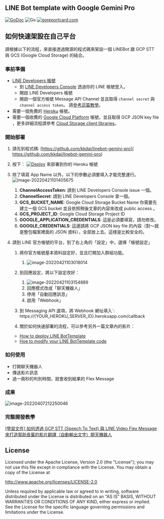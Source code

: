 LINE Bot template with Google Gemini Pro
---

 [![GoDoc](https://godoc.org/github.com/kkdai/linebot-gemini-pro.svg?status.svg)](https://godoc.org/github.com/kkdai/LineBotTemplate)   ![Go](https://github.com/kkdai/linebot-gemini-pro/workflows/Go/badge.svg) [![goreportcard.com](https://goreportcard.com/badge/github.com/kkdai/linebot-gemini-pro)](https://goreportcard.com/report/github.com/kkdai/linebot-gemini-pro)

## 如何快速架設在自己平台

請根據以下的流程，來直接透過開源的程式碼來架設一個 LINEBot 跟 GCP  STT 與 GCS (Google Cloud Storage) 的結合。

### 事前準備

- [LINE Developers 帳號](https://developers.line.biz/console/)
  - 到 [LINE Developers Console](https://developers.line.biz/console/) 透過你的 LINE 帳號登入。
  - 開啟 LINE Developers 帳號
  - 開啟一個官方帳號 Message API Channel 並且取得 `channel secret` 與 `channel access token`。 請[參考這篇教學](https://developers.line.biz/en/docs/messaging-api/getting-started/#using-console)。
- 需要一個免費的 [Heroku](https://dashboard.heroku.com/) 帳號。
- 需要一個收費的 [Google Cloud Platform](https://cloud.google.com/) 帳號，並且取得 GCP JSON key file ，更多詳細流程請參考 [Cloud Storage client libraries](https://cloud.google.com/storage/docs/reference/libraries)。

### 開始部署

1. 請先到程式碼:  [https://github.com/kkdai/linebot-gemini-pro]( https://github.com/kkdai/linebot-gemini-pro)
2. 按下： [![Deploy](https://www.herokucdn.com/deploy/button.svg)](https://heroku.com/deploy)  來部署到你的 Heroku 帳號

3. 除了填寫 App Name 以外，以下的參數必須要填入才能完整運行。
   ![image-20220421101405675](http://www.evanlin.com/images/2021/image-20220421101405675.png)

   1. **ChannelAccessToken**: 請到 LINE Developers Console issue 一個。
   2. **ChannelSecret**: 請到 LINE Developers Console 拿一個。
   3. **GCS_BUCKET_NAME**: Google Cloud Storage Bucket Name 你需要先建立一個 GCS bucket 並且依照稍後文章的內容來改成 public access 。
   4. **GCS_PROJECT_ID**: Google Cloud Storage Project ID
   5. **GOOGLE_APPLICATION_CREDENTIALS**: 這是必須要填寫，請勿修改。
   6. **GOOGLE_CREDENTIALS**: 這邊請將 GCP JSON key file 的內容（對～就是整包檔案裡面的 JSON 資料），全部放上去。這樣是比較安全的。
4. 請到 LINE 官方帳號的平台，到了右上角的「設定」中，選擇「帳號設定」
   1. 將你官方帳號基本資料設定好，並且打開加入群組功能。
      1. ![image-20220421103018014](http://www.evanlin.com/images/2021/image-20220421103018014.png)

   2. 到回應設定，將以下設定改好：
      1. ![image-20220421103154889](http://www.evanlin.com/images/2021/image-20220421103154889.png)
      2. 回應模式改成「聊天機器人」
      3. 停用「自動回應訊息」
      4. 啟用「Webhook」
   3. 到 Messaging API 選項，將 Webhook 網址填入`: https://{YOUR_HEROKU_SERVER_ID}.herokuapp.com/callback
   4. 關於如何快速部署的流程，可以參考另外一篇文章內的影片：
     - [How to deploy LINE BotTemplate](https://www.youtube.com/watch?v=0BIknEz1f8k)
     - [Hoe to modify your LINE BotTemplate code](https://www.youtube.com/watch?v=ckij73sIRik)

### 如何使用

- 打開聊天機器人
- 傳送影片訊息
- 過一兩秒的判別時間，就會收到結果的 Flex Message

### 成果

![image-20220407212250046](http://www.evanlin.com/images/2021/image-20220407212250046.png)

### 完整開發教學

[[學習文件] 如何透過 GCP STT (Speech To Text) 與 LINE Video Flex Message 來打造幫助長輩的影片翻譯（自動輸出文字）聊天機器人](https://www.evanlin.com/til-gcp-speech-video-flex/)

License
---------------

Licensed under the Apache License, Version 2.0 (the "License");
you may not use this file except in compliance with the License.
You may obtain a copy of the License at

<http://www.apache.org/licenses/LICENSE-2.0>

Unless required by applicable law or agreed to in writing, software
distributed under the License is distributed on an "AS IS" BASIS,
WITHOUT WARRANTIES OR CONDITIONS OF ANY KIND, either express or implied.
See the License for the specific language governing permissions and
limitations under the License.
